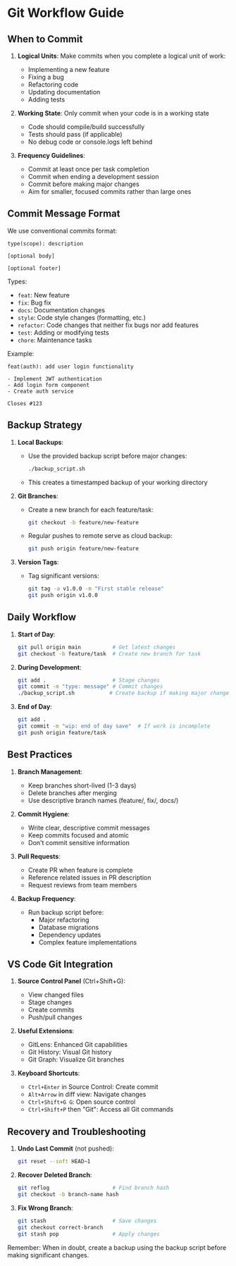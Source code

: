 # Git Workflow Guide

## When to Commit

1. **Logical Units**: Make commits when you complete a logical unit of work:
   - Implementing a new feature
   - Fixing a bug
   - Refactoring code
   - Updating documentation
   - Adding tests

2. **Working State**: Only commit when your code is in a working state
   - Code should compile/build successfully
   - Tests should pass (if applicable)
   - No debug code or console.logs left behind

3. **Frequency Guidelines**:
   - Commit at least once per task completion
   - Commit when ending a development session
   - Commit before making major changes
   - Aim for smaller, focused commits rather than large ones

## Commit Message Format

We use conventional commits format:
```
type(scope): description

[optional body]

[optional footer]
```

Types:
- `feat`: New feature
- `fix`: Bug fix
- `docs`: Documentation changes
- `style`: Code style changes (formatting, etc.)
- `refactor`: Code changes that neither fix bugs nor add features
- `test`: Adding or modifying tests
- `chore`: Maintenance tasks

Example:
```
feat(auth): add user login functionality

- Implement JWT authentication
- Add login form component
- Create auth service

Closes #123
```

## Backup Strategy

1. **Local Backups**:
   - Use the provided backup script before major changes:
     ```bash
     ./backup_script.sh
     ```
   - This creates a timestamped backup of your working directory

2. **Git Branches**:
   - Create a new branch for each feature/task:
     ```bash
     git checkout -b feature/new-feature
     ```
   - Regular pushes to remote serve as cloud backup:
     ```bash
     git push origin feature/new-feature
     ```

3. **Version Tags**:
   - Tag significant versions:
     ```bash
     git tag -a v1.0.0 -m "First stable release"
     git push origin v1.0.0
     ```

## Daily Workflow

1. **Start of Day**:
   ```bash
   git pull origin main          # Get latest changes
   git checkout -b feature/task  # Create new branch for task
   ```

2. **During Development**:
   ```bash
   git add .                     # Stage changes
   git commit -m "type: message" # Commit changes
   ./backup_script.sh           # Create backup if making major changes
   ```

3. **End of Day**:
   ```bash
   git add .
   git commit -m "wip: end of day save"  # If work is incomplete
   git push origin feature/task
   ```

## Best Practices

1. **Branch Management**:
   - Keep branches short-lived (1-3 days)
   - Delete branches after merging
   - Use descriptive branch names (feature/, fix/, docs/)

2. **Commit Hygiene**:
   - Write clear, descriptive commit messages
   - Keep commits focused and atomic
   - Don't commit sensitive information

3. **Pull Requests**:
   - Create PR when feature is complete
   - Reference related issues in PR description
   - Request reviews from team members

4. **Backup Frequency**:
   - Run backup script before:
     - Major refactoring
     - Database migrations
     - Dependency updates
     - Complex feature implementations

## VS Code Git Integration

1. **Source Control Panel** (Ctrl+Shift+G):
   - View changed files
   - Stage changes
   - Create commits
   - Push/pull changes

2. **Useful Extensions**:
   - GitLens: Enhanced Git capabilities
   - Git History: Visual Git history
   - Git Graph: Visualize Git branches

3. **Keyboard Shortcuts**:
   - `Ctrl+Enter` in Source Control: Create commit
   - `Alt+Arrow` in diff view: Navigate changes
   - `Ctrl+Shift+G G`: Open source control
   - `Ctrl+Shift+P` then "Git": Access all Git commands

## Recovery and Troubleshooting

1. **Undo Last Commit** (not pushed):
   ```bash
   git reset --soft HEAD~1
   ```

2. **Recover Deleted Branch**:
   ```bash
   git reflog                    # Find branch hash
   git checkout -b branch-name hash
   ```

3. **Fix Wrong Branch**:
   ```bash
   git stash                     # Save changes
   git checkout correct-branch
   git stash pop                 # Apply changes
   ```

Remember: When in doubt, create a backup using the backup script before making significant changes.
